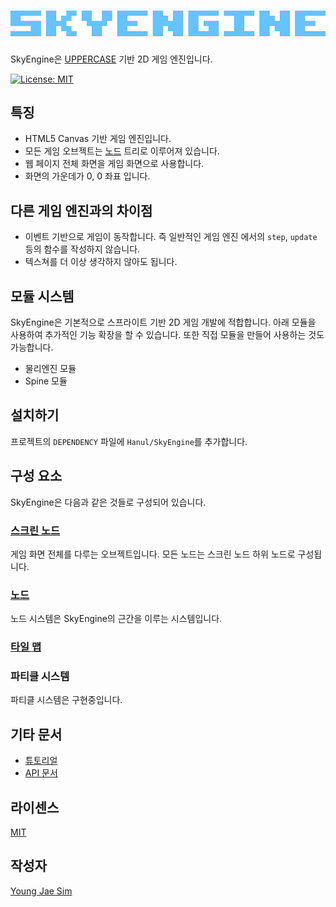 # ![SkyEngine Logo](https://raw.githubusercontent.com/Hanul/SkyEngine/master/logo.png)
SkyEngine은 [UPPERCASE](http://uppercase.io) 기반 2D 게임 엔진입니다.

[![License: MIT](https://img.shields.io/badge/License-MIT-blue.svg)](https://opensource.org/licenses/MIT)

## 특징
* HTML5 Canvas 기반 게임 엔진입니다.
* 모든 게임 오브젝트는 [노드](DOC/Node.md) 트리로 이루어져 있습니다.
* 웹 페이지 전체 화면을 게임 화면으로 사용합니다.
* 화면의 가운데가 0, 0 좌표 입니다.

## 다른 게임 엔진과의 차이점
* 이벤트 기반으로 게임이 동작합니다. 즉 일반적인 게임 엔진 에서의 `step`, `update` 등의 함수를 작성하지 않습니다.
* 텍스쳐를 더 이상 생각하지 않아도 됩니다.

## 모듈 시스템
SkyEngine은 기본적으로 스프라이트 기반 2D 게임 개발에 적합합니다. 아래 모듈을 사용하여 추가적인 기능 확장을 할 수 있습니다. 또한 직접 모듈을 만들어 사용하는 것도 가능합니다.
- 물리엔진 모듈
- Spine 모듈

## 설치하기
프로젝트의 `DEPENDENCY` 파일에 `Hanul/SkyEngine`를 추가합니다.

## 구성 요소
SkyEngine은 다음과 같은 것들로 구성되어 있습니다.

### [스크린 노드](DOC/Screen.md)
게임 화면 전체를 다루는 오브젝트입니다. 모든 노드는 스크린 노드 하위 노드로 구성됩니다.

### [노드](DOC/Node.md)
노드 시스템은 SkyEngine의 근간을 이루는 시스템입니다.

### [타일 맵](DOC/TileMap.md)

### 파티클 시스템
파티클 시스템은 구현중입니다.

## 기타 문서
* [튜토리얼](DOC/Tutorial.md)
* [API 문서](API/README.md)

## 라이센스
[MIT](LICENSE)

## 작성자
[Young Jae Sim](https://github.com/Hanul)